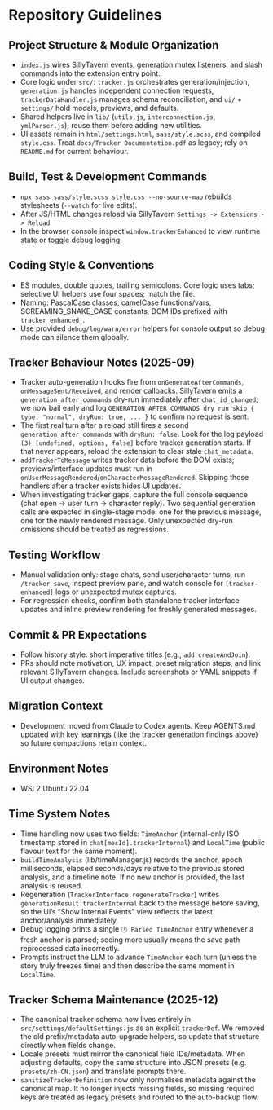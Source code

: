 # Repository Guidelines

## Project Structure & Module Organization
- `index.js` wires SillyTavern events, generation mutex listeners, and slash commands into the extension entry point.
- Core logic under `src/`: `tracker.js` orchestrates generation/injection, `generation.js` handles independent connection requests, `trackerDataHandler.js` manages schema reconciliation, and `ui/` + `settings/` hold modals, previews, and defaults.
- Shared helpers live in `lib/` (`utils.js`, `interconnection.js`, `ymlParser.js`); reuse them before adding new utilities.
- UI assets remain in `html/settings.html`, `sass/style.scss`, and compiled `style.css`. Treat `docs/Tracker Documentation.pdf` as legacy; rely on `README.md` for current behaviour.

## Build, Test & Development Commands
- `npx sass sass/style.scss style.css --no-source-map` rebuilds stylesheets (`--watch` for live edits).
- After JS/HTML changes reload via SillyTavern `Settings -> Extensions -> Reload`.
- In the browser console inspect `window.trackerEnhanced` to view runtime state or toggle debug logging.

## Coding Style & Conventions
- ES modules, double quotes, trailing semicolons. Core logic uses tabs; selective UI helpers use four spaces; match the file.
- Naming: PascalCase classes, camelCase functions/vars, SCREAMING_SNAKE_CASE constants, DOM IDs prefixed with `tracker_enhanced_`.
- Use provided `debug/log/warn/error` helpers for console output so debug mode can silence them globally.

## Tracker Behaviour Notes (2025-09)
- Tracker auto-generation hooks fire from `onGenerateAfterCommands`, `onMessageSent/Received`, and render callbacks. SillyTavern emits a `generation_after_commands` dry-run immediately after `chat_id_changed`; we now bail early and log `GENERATION_AFTER_COMMANDS dry run skip { type: "normal", dryRun: true, ... }` to confirm no request is sent.
- The first real turn after a reload still fires a second `generation_after_commands` with `dryRun: false`. Look for the log payload `(3) [undefined, options, false]` before tracker generation starts. If that never appears, reload the extension to clear stale `chat_metadata`.
- `addTrackerToMessage` writes tracker data before the DOM exists; previews/interface updates must run in `onUserMessageRendered`/`onCharacterMessageRendered`. Skipping those handlers after a tracker exists hides UI updates.
- When investigating tracker gaps, capture the full console sequence (chat open -> user turn -> character reply). Two sequential generation calls are expected in single-stage mode: one for the previous message, one for the newly rendered message. Only unexpected dry-run omissions should be treated as regressions.

## Testing Workflow
- Manual validation only: stage chats, send user/character turns, run `/tracker save`, inspect preview pane, and watch console for `[tracker-enhanced]` logs or unexpected mutex captures.
- For regression checks, confirm both standalone tracker interface updates and inline preview rendering for freshly generated messages.

## Commit & PR Expectations
- Follow history style: short imperative titles (e.g., `add createAndJoin`).
- PRs should note motivation, UX impact, preset migration steps, and link relevant SillyTavern changes. Include screenshots or YAML snippets if UI output changes.

## Migration Context
- Development moved from Claude to Codex agents. Keep AGENTS.md updated with key learnings (like the tracker generation findings above) so future compactions retain context.

## Environment Notes
- WSL2 Ubuntu 22.04

## Time System Notes
- Time handling now uses two fields: `TimeAnchor` (internal-only ISO timestamp stored in `chat[mesId].trackerInternal`) and `LocalTime` (public flavour text for the same moment).
- `buildTimeAnalysis` (lib/timeManager.js) records the anchor, epoch milliseconds, elapsed seconds/days relative to the previous stored analysis, and a timeline note. If no new anchor is provided, the last analysis is reused.
- Regeneration (`TrackerInterface.regenerateTracker`) writes `generationResult.trackerInternal` back to the message before saving, so the UI’s “Show Internal Events” view reflects the latest anchor/analysis immediately.
- Debug logging prints a single `🕒 Parsed TimeAnchor` entry whenever a fresh anchor is parsed; seeing more usually means the save path reprocessed data incorrectly.
- Prompts instruct the LLM to advance `TimeAnchor` each turn (unless the story truly freezes time) and then describe the same moment in `LocalTime`.

## Tracker Schema Maintenance (2025-12)
- The canonical tracker schema now lives entirely in `src/settings/defaultSettings.js` as an explicit `trackerDef`. We removed the old prefix/metadata auto-upgrade helpers, so update that structure directly when fields change.
- Locale presets must mirror the canonical field IDs/metadata. When adjusting defaults, copy the same structure into JSON presets (e.g. `presets/zh-CN.json`) and translate prompts there.
- `sanitizeTrackerDefinition` now only normalises metadata against the canonical map. It no longer injects missing fields, so missing required keys are treated as legacy presets and routed to the auto-backup flow.

